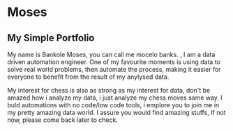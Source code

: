 # Moses
## My Simple Portfolio

My name is Bankole Moses, you can call me mocelo banks. , I am a data driven automation engineer. One of my favourite moments is using data to solve real world problems, then automate the process, making it easier for everyone to benefit from the result of my anylysed data. 

My interest for chess is also as strong as my interest for data, don't be amazed how i analyze my data, i just analyze my chess moves same way. 
I buld automations with no code/low code tools, i emplore you to join me in my pretty amazing data world. I assure you would find amazing stuffs, If not now, please come back later to check.

